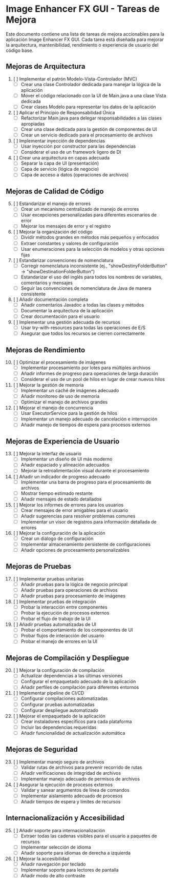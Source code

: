 # Image Enhancer FX GUI - Tareas de Mejora

Este documento contiene una lista de tareas de mejora accionables para la aplicación Image Enhancer FX GUI. Cada tarea está diseñada para mejorar la arquitectura, mantenibilidad, rendimiento o experiencia de usuario del código base.

## Mejoras de Arquitectura

1. [ ] Implementar el patrón Modelo-Vista-Controlador (MVC)
   - [ ] Crear una clase Controlador dedicada para manejar la lógica de la aplicación
   - [ ] Mover el código relacionado con la UI de Main.java a una clase Vista dedicada
   - [ ] Crear clases Modelo para representar los datos de la aplicación

2. [ ] Aplicar el Principio de Responsabilidad Única
   - [ ] Refactorizar Main.java para delegar responsabilidades a las clases apropiadas
   - [ ] Crear una clase dedicada para la gestión de componentes de UI
   - [ ] Crear un servicio dedicado para el procesamiento de archivos

3. [ ] Implementar inyección de dependencias
   - [ ] Usar inyección por constructor para las dependencias
   - [ ] Considerar el uso de un framework ligero de DI

4. [ ] Crear una arquitectura en capas adecuada
   - [ ] Separar la capa de UI (presentación)
   - [ ] Capa de servicio (lógica de negocio)
   - [ ] Capa de acceso a datos (operaciones de archivos)

## Mejoras de Calidad de Código

5. [ ] Estandarizar el manejo de errores
   - [ ] Crear un mecanismo centralizado de manejo de errores
   - [ ] Usar excepciones personalizadas para diferentes escenarios de error
   - [ ] Mejorar los mensajes de error y el registro

6. [ ] Mejorar la organización del código
   - [ ] Dividir métodos grandes en métodos más pequeños y enfocados
   - [ ] Extraer constantes y valores de configuración
   - [ ] Usar enumeraciones para la selección de modelos y otras opciones fijas

7. [ ] Estandarizar convenciones de nomenclatura
   - [ ] Corregir nomenclatura inconsistente (ej., "showDestinyFolderButton" → "showDestinationFolderButton")
   - [ ] Estandarizar el uso del inglés para todos los nombres de variables, comentarios y mensajes
   - [ ] Seguir las convenciones de nomenclatura de Java de manera consistente

8. [ ] Añadir documentación completa
   - [ ] Añadir comentarios Javadoc a todas las clases y métodos
   - [ ] Documentar la arquitectura de la aplicación
   - [ ] Crear documentación para el usuario

9. [ ] Implementar una gestión adecuada de recursos
   - [ ] Usar try-with-resources para todas las operaciones de E/S
   - [ ] Asegurar que todos los recursos se cierren correctamente

## Mejoras de Rendimiento

10. [ ] Optimizar el procesamiento de imágenes
    - [ ] Implementar procesamiento por lotes para múltiples archivos
    - [ ] Añadir informes de progreso para operaciones de larga duración
    - [ ] Considerar el uso de un pool de hilos en lugar de crear nuevos hilos

11. [ ] Mejorar la gestión de memoria
    - [ ] Implementar un caché de imágenes adecuado
    - [ ] Añadir monitoreo de uso de memoria
    - [ ] Optimizar el manejo de archivos grandes

12. [ ] Mejorar el manejo de concurrencia
    - [ ] Usar ExecutorService para la gestión de hilos
    - [ ] Implementar un manejo adecuado de cancelación e interrupción
    - [ ] Añadir manejo de tiempos de espera para procesos externos

## Mejoras de Experiencia de Usuario

13. [ ] Mejorar la interfaz de usuario
    - [ ] Implementar un diseño de UI más moderno
    - [ ] Añadir espaciado y alineación adecuados
    - [ ] Mejorar la retroalimentación visual durante el procesamiento

14. [ ] Añadir un indicador de progreso adecuado
    - [ ] Implementar una barra de progreso para el procesamiento de archivos
    - [ ] Mostrar tiempo estimado restante
    - [ ] Añadir mensajes de estado detallados

15. [ ] Mejorar los informes de errores para los usuarios
    - [ ] Crear mensajes de error amigables para el usuario
    - [ ] Añadir sugerencias para resolver problemas comunes
    - [ ] Implementar un visor de registros para información detallada de errores

16. [ ] Mejorar la configuración de la aplicación
    - [ ] Crear un diálogo de configuración
    - [ ] Implementar almacenamiento persistente de configuraciones
    - [ ] Añadir opciones de procesamiento personalizables

## Mejoras de Pruebas

17. [ ] Implementar pruebas unitarias
    - [ ] Añadir pruebas para la lógica de negocio principal
    - [ ] Añadir pruebas para operaciones de archivos
    - [ ] Añadir pruebas para procesamiento de imágenes

18. [ ] Implementar pruebas de integración
    - [ ] Probar la interacción entre componentes
    - [ ] Probar la ejecución de procesos externos
    - [ ] Probar el flujo de trabajo de la UI

19. [ ] Añadir pruebas automatizadas de UI
    - [ ] Probar el comportamiento de los componentes de UI
    - [ ] Probar flujos de interacción del usuario
    - [ ] Probar el manejo de errores en la UI

## Mejoras de Compilación y Despliegue

20. [ ] Mejorar la configuración de compilación
    - [ ] Actualizar dependencias a las últimas versiones
    - [ ] Configurar el empaquetado adecuado de la aplicación
    - [ ] Añadir perfiles de compilación para diferentes entornos

21. [ ] Implementar pipeline de CI/CD
    - [ ] Configurar compilaciones automatizadas
    - [ ] Configurar pruebas automatizadas
    - [ ] Configurar despliegue automatizado

22. [ ] Mejorar el empaquetado de la aplicación
    - [ ] Crear instaladores específicos para cada plataforma
    - [ ] Incluir las dependencias requeridas
    - [ ] Añadir funcionalidad de actualización automática

## Mejoras de Seguridad

23. [ ] Implementar manejo seguro de archivos
    - [ ] Validar rutas de archivos para prevenir recorrido de rutas
    - [ ] Añadir verificaciones de integridad de archivos
    - [ ] Implementar manejo adecuado de permisos de archivos

24. [ ] Asegurar la ejecución de procesos externos
    - [ ] Validar y sanear argumentos de línea de comandos
    - [ ] Implementar aislamiento adecuado de procesos
    - [ ] Añadir tiempos de espera y límites de recursos

## Internacionalización y Accesibilidad

25. [ ] Añadir soporte para internacionalización
    - [ ] Extraer todas las cadenas visibles para el usuario a paquetes de recursos
    - [ ] Implementar selección de idioma
    - [ ] Añadir soporte para idiomas de derecha a izquierda

26. [ ] Mejorar la accesibilidad
    - [ ] Añadir navegación por teclado
    - [ ] Implementar soporte para lectores de pantalla
    - [ ] Añadir modo de alto contraste